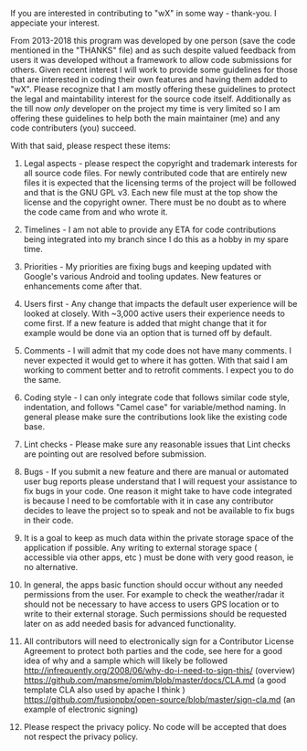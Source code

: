 If you are interested in contributing to "wX" in some way - thank-you. I appeciate your interest.

From 2013-2018 this program was developed by one person (save the code mentioned in the "THANKS" file) and as such despite valued feedback from users it was developed without a framework to allow code submissions for others. Given recent interest I will work to provide some guidelines for those that are interested in coding their own features and having them added to "wX". Please recognize that I am mostly offering these guidelines to protect the legal and maintability interest for the source code itself. Additionally as the till now *only* developer on the project my time is very limited so I am offering these guidelines to help both the main maintainer (me) and any code contributers (you) succeed. 

With that said, please respect these items:

1. Legal aspects - please respect the copyright and trademark interests for all source code files. For newly contributed code that are entirely new files it is expected that the licensing terms of the project will be followed and that is the GNU GPL v3. Each new file must at the top show the license and the copyright owner. There must be no doubt as to where the code came from and who wrote it.

2. Timelines - I am not able to provide any ETA for code contributions being integrated into my branch since I do this as a hobby in my spare time. 

3. Priorities - My priorities are fixing bugs and keeping updated with Google's various Android and tooling updates. New features or enhancements come after that.

4. Users first - Any change that impacts the default user experience will be looked at closely. With ~3,000 active users their experience needs to come first. If a new feature is added that might change that it for example would be done via an option that is turned off by default.

5. Comments - I will admit that my code does not have many comments. I never expected it would get to where it has gotten. With that said I am working to comment better and to retrofit comments. I expect you to do the same.

6. Coding style - I can only integrate code that follows similar code style, indentation, and follows "Camel case" for variable/method naming. In general please make sure the contributions look like the existing code base.

7. Lint checks - Please make sure any reasonable issues that Lint checks are pointing out are resolved before submission.

8. Bugs - If you submit a new feature and there are manual or automated user bug reports please understand that I will request your assistance to fix bugs in your code. One reason it might take to have code integrated is because I need to be comfortable with it in case any contributor decides to leave the project so to speak and not be available to fix bugs in their code. 

9. It is a goal to keep as much data within the private storage space of the application if possible. Any writing to external storage space ( accessible via other apps, etc ) must be done with very good reason, ie no alternative.

10. In general, the apps basic function should occur without any needed permissions from the user. For example to check the weather/radar it should not be necessary to have access to users GPS location or to write to their external storage. Such permissions should be requested later on as add needed basis for advanced functionality.

11. All contributors will need to electronically sign for a Contributor License Agreement to protect both parties and the code, see here for a good idea of why and a sample which will likely be followed
http://infrequently.org/2008/06/why-do-i-need-to-sign-this/ (overview)
https://github.com/mapsme/omim/blob/master/docs/CLA.md (a good template CLA also used by apache I think )
https://github.com/fusionpbx/open-source/blob/master/sign-cla.md (an example of electronic signing)

12. Please respect the privacy policy. No code will be accepted that does not respect the privacy policy.
